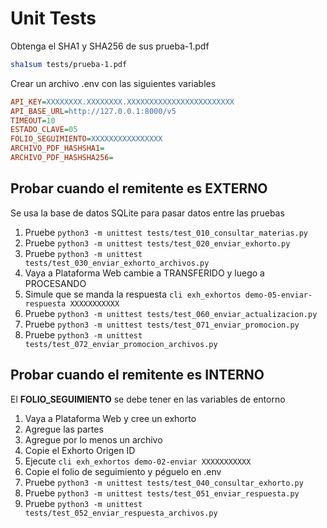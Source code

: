 # Unit Tests

Obtenga el SHA1 y SHA256 de sus prueba-1.pdf

```bash
sha1sum tests/prueba-1.pdf
```

Crear un archivo .env con las siguientes variables

```ini
API_KEY=XXXXXXXX.XXXXXXXX.XXXXXXXXXXXXXXXXXXXXXXXX
API_BASE_URL=http://127.0.0.1:8000/v5
TIMEOUT=10
ESTADO_CLAVE=05
FOLIO_SEGUIMIENTO=XXXXXXXXXXXXXXXX
ARCHIVO_PDF_HASHSHA1=
ARCHIVO_PDF_HASHSHA256=
```

## Probar cuando el remitente es EXTERNO

Se usa la base de datos SQLite para pasar datos entre las pruebas

1. Pruebe `python3 -m unittest tests/test_010_consultar_materias.py`
2. Pruebe `python3 -m unittest tests/test_020_enviar_exhorto.py`
3. Pruebe `python3 -m unittest tests/test_030_enviar_exhorto_archivos.py`
4. Vaya a Plataforma Web cambie a TRANSFERIDO y luego a PROCESANDO
5. Simule que se manda la respuesta `cli exh_exhortos demo-05-enviar-respuesta XXXXXXXXXXX`
6. Pruebe `python3 -m unittest tests/test_060_enviar_actualizacion.py`
7. Pruebe `python3 -m unittest tests/test_071_enviar_promocion.py`
8. Pruebe `python3 -m unittest tests/test_072_enviar_promocion_archivos.py`

## Probar cuando el remitente es INTERNO

El **FOLIO_SEGUIMIENTO** se debe tener en las variables de entorno

1. Vaya a Plataforma Web y cree un exhorto
2. Agregue las partes
3. Agregue por lo menos un archivo
4. Copie el Exhorto Origen ID
5. Ejecute `cli exh_exhortos demo-02-enviar XXXXXXXXXXX`
6. Copie el folio de seguimiento y péguelo en .env
7. Pruebe `python3 -m unittest tests/test_040_consultar_exhorto.py`
8. Pruebe `python3 -m unittest tests/test_051_enviar_respuesta.py`
9. Pruebe `python3 -m unittest tests/test_052_enviar_respuesta_archivos.py`
